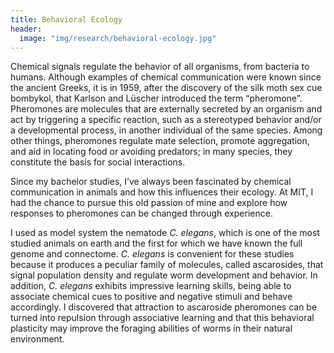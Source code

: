 ```yaml
---
title: Behavioral Ecology
header:
  image: "img/research/behavioral-ecology.jpg"
---
```


Chemical signals regulate the behavior of all organisms, from bacteria to humans.
Although examples of chemical communication were known since the ancient Greeks, it is in 1959, after the discovery of the silk moth sex cue bombykol, that Karlson and Lüscher introduced the term “pheromone”. Pheromones are molecules that are externally secreted by an organism and act by triggering a specific reaction, such as a stereotyped behavior and/or a developmental process, in another individual of the same species. Among other things, pheromones regulate mate selection, promote aggregation, and aid in locating food or avoiding predators; in many species, they constitute the basis for social interactions.


Since my bachelor studies, I’ve always been fascinated by chemical communication in animals and how this influences their ecology.
At MIT, I had the chance to pursue this old passion of mine and explore how responses to pheromones can be changed through experience.


I used as model system the nematode *C. elegans*, which is one of the most studied animals on earth and the first for which we have known the full genome and connectome.
*C. elegans* is convenient for these studies because it produces a peculiar family of molecules, called ascarosides, that signal population density and regulate worm development and behavior.
In addition, *C. elegans* exhibits impressive learning skills, being able to associate chemical cues to positive and negative stimuli and behave accordingly.
I discovered that attraction to ascaroside pheromones can be turned into repulsion through associative learning and that this behavioral plasticity may improve the foraging abilities of worms in their natural environment.
